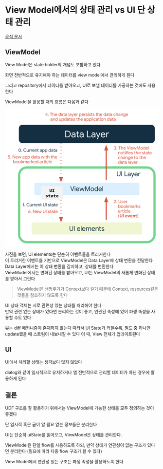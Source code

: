 # View Model에서의 상태 관리 vs UI 단 상태 관리

[공식 문서](https://developer.android.com/topic/architecture/ui-layer?hl=ko)

## ViewModel
View Model은 state holder의 개념도 포함하고 있다        

화면 전반적으로 유지해야 하는 데이터를 view model에서 관리하게 된다

그리고 repository에서 데이터를 받아오고, UI로 보낼 데이터를 가공하는 것에도 사용한다

ViewModel을 활용할 때의 흐름은 다음과 같다      

![alt text](image-2.png)

사진을 보면, UI elements는 단순히 이벤트들을 트리거한다        
이 트리거한 이벤트를 기반으로 ViewModel은 Data Layer에 상태 변환을 전달한다        
Data Layer에서는 이 상태 변환을 감지하고, 상태를 변환한다      
ViewModel에서는 변화된 상태를 받아오고, UI는 ViewModel의 새롭게 변화된 상태를 받아서 그린다

> ViewModel은 생명주기가 Context보다 길기 때문에 Context, resources같은 것들을 참조하지 않도록 한다

UI 상태 객체는 서로 관련성 있는 상태를 처리해야 한다        
만약 관련 없는 상태가 있다면 분리하는 것이 좋고, 연관된 속성에 있어 파생 속성을 사용할 수도 있다

뷰는 diff 메커니즘이 존재하지 않는다
따라서 UI State가 커질수록, 필드 중 하나만 update했을 때 스트림이 내보내질 수 있다
이 때, View 전체가 업데이트된다

## UI
UI에서 처리할 상태는 생각보다 많지 않았다

dialog와 같이 일시적으로 유지하거나 앱 전반적으로 관리할 데이터가 아닌 경우에 활용하게 된다

## 결론
UDF 구조를 잘 활용하기 위해서는 ViewModel에 가능한 상태를 모두 정의하는 것이 좋겠다

단 일시적 혹은 굳이 알 필요 없는 정보들은 분리한다

UI는 단순히 uiState를 읽어오고, ViewModel은 상태를 관리한다.

ViewModel은 단일 flow를 사용하도록 하되, 만약 상태가 연관성이 없는 구조가 있다면 분리한다
(필요에 따라 다중 flow 구조가 될 수 있다)

View Model에서 연관성 있는 구조는 파생 속성을 활용하도록 한다